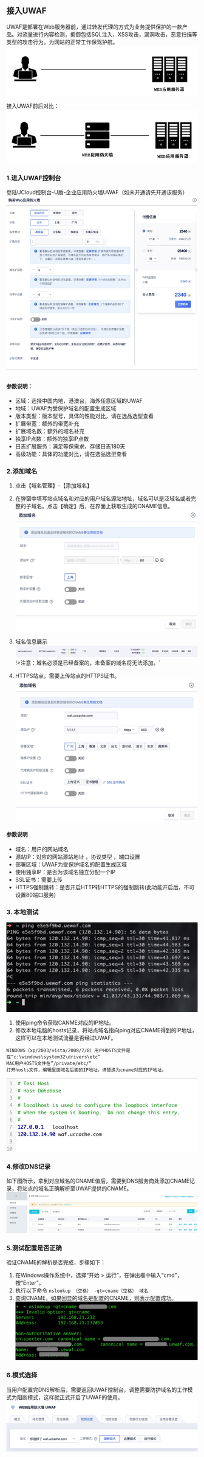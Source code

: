 

## 接入UWAF
UWAF是部署在Web服务器前，通过转发代理的方式为业务提供保护的一款产品。对流量进行内容检测，抵御包括SQL注入，XSS攻击，漏洞攻击，恶意扫描等类型的攻击行为。为网站的正常工作保驾护航。
![](/images/15904809976518.jpg)

接入UWAF前后对比：
![](/images/15904810142172.jpg)


### 1.进入UWAF控制台

登陆UCloud控制台-U盾-企业应用防火墙UWAF（如未开通请先开通该服务）
![](../images/15904812494989.jpg)

#### 参数说明：

  - 区域：选择中国内地，港澳台，海外任意区域的UWAF
  - 地域：UWAF为受保护域名的配置生成区域
  - 版本类型：版本型号，具体的性能对比，请在选品选型查看
  - 扩展带宽：额外的带宽补充
  - 扩展域名数：额外的域名补充
  - 独享IP点数：额外的独享IP点数
  - 日志扩展服务：满足等保需求，存储日志180天
  - 高级功能：具体的功能对比，请在选品选型查看

### 2.添加域名
1. 点击【域名管理】-【添加域名】
2. 在弹窗中填写站点域名和对应的用户域名源站地址，域名可以是泛域名或者完整的子域名。点击【确定】后，在界面上获取生成的CNAME信息。
    ![](../images/15904813636596.jpg)
3. 域名信息展示
    ![](../images/15904814369019.jpg)
    !>注意：域名必须是已经备案的，未备案的域名将无法添加。`

4. HTTPS站点，需要上传站点的HTTPS证书。
    ![](../images/15904815312253.jpg)

#### 参数说明

  - 域名：用户的网站域名
  - 源站IP：对应的网站源站地址 ，协议类型 ，端口设置
  - 部署区域：UWAF为受保护域名的配置生成区域
  - 使用独享IP：是否为该域名独立分配一个IP
  - SSL证书：需要上传
  - HTTPS强制跳转：是否开启HTTP转HTTPS的强制跳转(此功能开启后，不可设置80端口服务)

### 3. 本地测试
![](../images/15904816611451.jpg)
1. 使用ping命令获取CANME对应的IP地址。
2. 修改本地电脑的hosts记录，将站点域名指向ping对应CNAME得到的IP地址，这样可以在本地测试流量是否经过UWAF。

```
WINDOWS（xp/2003/vista/2008/7/8）用户HOSTS文件是在“c:\windows\system32\drivers\etc”
MAC用户HOSTS文件在”/private/etc/“
打开hosts文件，编辑里面域名后面的IP地址，请替换为cname对应的IP地址。
```
![](../images/15904818311184.jpg)

### 4.修改DNS记录

如下图所示，拿到对应域名的CNAME值后，需要到DNS服务商处添加CNAME记录，将站点的域名正确解析至UWAF提供的CNAME。
![](../images/15904818435091.jpg)

### 5.测试配置是否正确

验证CNAME的解析是否完成，步骤如下：

1. 在Windows操作系统中，选择“开始 \> 运行”，在弹出框中输入“cmd”，按“Enter”。
2. 执行以下命令  ``nslookup （空格） -qt=cname（空格） 域名``
3. 查询CNAME，如果回显的域名是配置的CNAME，则表示配置成功。
![](../images/15904819215916.jpg)

### 6.模式选择
当用户配置完DNS解析后，需要返回UWAF控制台，调整需要防护域名的工作模式为阻断模式，这样就正式开启了UWAF的使用。
![](../images/15904820065149.jpg)

